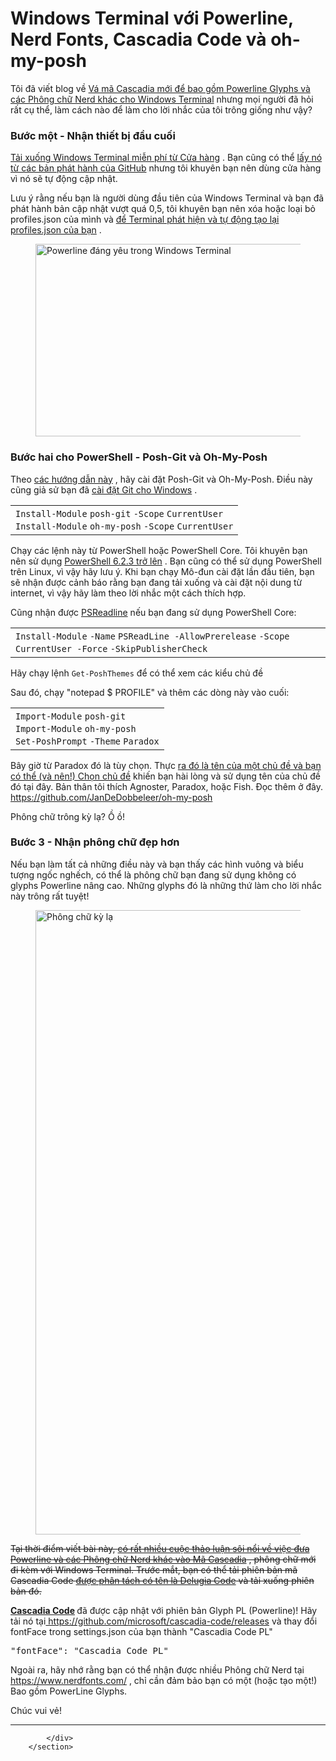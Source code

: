 # Windows Terminal với Powerline, Nerd Fonts, Cascadia Code và oh-my-posh
<section class="containerInner blogBody">
            <p><font style="vertical-align: inherit;"><font style="vertical-align: inherit;">Tôi đã viết blog về </font></font><a href="https://www.hanselman.com/blog/PatchingTheNewCascadiaCodeToIncludePowerlineGlyphsAndOtherNerdFontsForTheWindowsTerminal.aspx"><font style="vertical-align: inherit;"><font style="vertical-align: inherit;">Vá mã Cascadia mới để bao gồm Powerline Glyphs và các Phông chữ Nerd khác cho Windows Terminal</font></font></a><font style="vertical-align: inherit;"><font style="vertical-align: inherit;"> nhưng mọi người đã hỏi rất cụ thể, làm cách nào để làm cho lời nhắc của tôi trông giống như vậy?</font></font></p> <h3><font style="vertical-align: inherit;"><font style="vertical-align: inherit;">Bước một - Nhận thiết bị đầu cuối</font></font></h3> <p><a href="https://www.microsoft.com/en-us/p/windows-terminal-preview/9n0dx20hk701?WT.mc_id=-blog-scottha"><font style="vertical-align: inherit;"><font style="vertical-align: inherit;">Tải xuống Windows Terminal miễn phí từ Cửa hàng</font></font></a><font style="vertical-align: inherit;"><font style="vertical-align: inherit;"> . </font><font style="vertical-align: inherit;">Bạn cũng có thể </font></font><a href="https://github.com/Microsoft/Terminal?WT.mc_id=-blog-scottha"><font style="vertical-align: inherit;"><font style="vertical-align: inherit;">lấy nó từ các bản phát hành của GitHub</font></font></a><font style="vertical-align: inherit;"><font style="vertical-align: inherit;"> nhưng tôi khuyên bạn nên dùng cửa hàng vì nó sẽ tự động cập nhật.</font></font></p> <p><font style="vertical-align: inherit;"><font style="vertical-align: inherit;">Lưu ý rằng nếu bạn là người dùng đầu tiên của Windows Terminal và bạn đã phát hành bản cập nhật vượt quá 0,5, tôi khuyên bạn nên xóa hoặc loại bỏ profiles.json của mình và </font></font><a href="https://www.hanselman.com/blog/NowIsTheTimeToMakeAFreshNewWindowsTerminalProfilesjson.aspx"><font style="vertical-align: inherit;"><font style="vertical-align: inherit;">để Terminal phát hiện và tự động tạo lại profiles.json của bạn</font></font></a><font style="vertical-align: inherit;"><font style="vertical-align: inherit;"> .</font></font></p> <p></p><figure><img title="Powerline đáng yêu trong Windows Terminal" style="display: inline" alt="Powerline đáng yêu trong Windows Terminal" src="https://hanselmanblogcontent.azureedge.net/Windows-Live-Writer/63963d6f2af3_12BCC/image_e2447ddd-416e-4036-9584-e728455e6d9d.png" width="999" height="308"></figure> <p></p> <h3><font style="vertical-align: inherit;"><font style="vertical-align: inherit;">Bước hai cho PowerShell - Posh-Git và Oh-My-Posh</font></font></h3> <p><font style="vertical-align: inherit;"><font style="vertical-align: inherit;">Theo </font></font><a href="https://github.com/JanDeDobbeleer/oh-my-posh?WT.mc_id=-blog-scottha"><font style="vertical-align: inherit;"><font style="vertical-align: inherit;">các hướng dẫn này</font></font></a><font style="vertical-align: inherit;"><font style="vertical-align: inherit;"> , hãy cài đặt Posh-Git và Oh-My-Posh. </font><font style="vertical-align: inherit;">Điều này cũng giả sử bạn đã </font></font><a href="https://git-scm.com/downloads"><font style="vertical-align: inherit;"><font style="vertical-align: inherit;">cài đặt Git cho Windows</font></font></a><font style="vertical-align: inherit;"><font style="vertical-align: inherit;"> .</font></font></p><div><div id="highlighter_374870" class="syntaxhighlighter nogutter  ps"><table border="0" cellpadding="0" cellspacing="0"><tbody><tr><td class="code"><div class="container"><div class="line number1 index0 alt2"><code class="ps plain">Install</code><code class="ps keyword">-Module</code> <code class="ps plain">posh</code><code class="ps keyword">-git</code> <code class="ps keyword">-Scope</code> <code class="ps plain">CurrentUser</code></div><div class="line number2 index1 alt1"><code class="ps plain">Install</code><code class="ps keyword">-Module</code> <code class="ps keyword">oh</code><code class="ps keyword">-my</code><code class="ps keyword">-posh</code> <code class="ps keyword">-Scope</code> <code class="ps plain">CurrentUser</code></div></div></td></tr></tbody></table></div></div>
<p><font style="vertical-align: inherit;"><font style="vertical-align: inherit;">Chạy các lệnh này từ PowerShell hoặc PowerShell Core. </font><font style="vertical-align: inherit;">Tôi khuyên bạn nên sử dụng </font></font><a href="https://github.com/PowerShell/PowerShell/releases?WT.mc_id=-blog-scottha"><font style="vertical-align: inherit;"><font style="vertical-align: inherit;">PowerShell 6.2.3 trở lên</font></font></a><font style="vertical-align: inherit;"><font style="vertical-align: inherit;"> . </font><font style="vertical-align: inherit;">Bạn cũng có thể sử dụng PowerShell trên Linux, vì vậy hãy lưu ý. </font><font style="vertical-align: inherit;">Khi bạn chạy Mô-đun cài đặt lần đầu tiên, bạn sẽ nhận được cảnh báo rằng bạn đang tải xuống và cài đặt nội dung từ internet, vì vậy hãy làm theo lời nhắc một cách thích hợp.</font></font></p>
<p><font style="vertical-align: inherit;"><font style="vertical-align: inherit;">Cũng nhận được </font></font><a href="https://docs.microsoft.com/en-us/powershell/module/psreadline/?view=powershell-6&amp;WT.mc_id=-blog-scottha"><font style="vertical-align: inherit;"><font style="vertical-align: inherit;">PSReadline</font></font></a><font style="vertical-align: inherit;"><font style="vertical-align: inherit;"> nếu bạn đang sử dụng PowerShell Core:</font></font></p><div><div id="highlighter_310660" class="syntaxhighlighter nogutter  ps"><table border="0" cellpadding="0" cellspacing="0"><tbody><tr><td class="code"><div class="container"><div class="line number1 index0 alt2"><code class="ps plain">Install</code><code class="ps keyword">-Module</code> <code class="ps keyword">-Name</code> <code class="ps plain">PSReadLine </code><code class="ps keyword">-AllowPrerelease</code> <code class="ps keyword">-Scope</code> <code class="ps plain">CurrentUser </code><code class="ps keyword">-Force</code> <code class="ps keyword">-SkipPublisherCheck</code></div></div></td></tr></tbody></table></div></div>
            <p><font style="vertical-align: inherit;">Hãy chạy lệnh <code>Get-PoshThemes</code> để có thể xem các kiểu chủ đề</font></p>
<p><font style="vertical-align: inherit;"><font style="vertical-align: inherit;">Sau đó, chạy "notepad $ PROFILE" và thêm các dòng này vào cuối:</font></font></p><div><div id="highlighter_897952" class="syntaxhighlighter nogutter  ps"><table border="0" cellpadding="0" cellspacing="0"><tbody><tr><td class="code"><div class="container"><div class="line number1 index0 alt2"><code class="ps plain">Import</code><code class="ps keyword">-Module</code> <code class="ps plain">posh</code><code class="ps keyword">-git</code></div><div class="line number2 index1 alt1"><code class="ps plain">Import</code><code class="ps keyword">-Module</code> <code class="ps keyword">oh</code><code class="ps keyword">-my</code><code class="ps keyword">-posh</code></div><div class="line number3 index2 alt2"><code class="ps keyword">Set</code><code class="ps keyword">-PoshPrompt</code> <code class="ps keyword">-Theme</code> <code class="ps plain">Paradox</code></div></div></td></tr></tbody></table></div></div>
<p><font style="vertical-align: inherit;"><font style="vertical-align: inherit;">Bây giờ từ Paradox đó là tùy chọn. </font><font style="vertical-align: inherit;">Thực </font></font><a href="https://github.com/JanDeDobbeleer/oh-my-posh?WT.mc_id=-blog-scottha#themes"><font style="vertical-align: inherit;"><font style="vertical-align: inherit;">ra đó là tên của một chủ đề và bạn có thể (và nên!) Chọn chủ đề</font></font></a><font style="vertical-align: inherit;"><font style="vertical-align: inherit;"> khiến bạn hài lòng và sử dụng tên của chủ đề đó tại đây. </font><font style="vertical-align: inherit;">Bản thân tôi thích Agnoster, Paradox, hoặc Fish. </font><font style="vertical-align: inherit;">Đọc thêm ở đây. </font></font><a href="https://github.com/JanDeDobbeleer/oh-my-posh?WT.mc_id=-blog-scottha"><font style="vertical-align: inherit;"><font style="vertical-align: inherit;">https://github.com/JanDeDobbeleer/oh-my-posh</font></font></a></p>

<p><font style="vertical-align: inherit;"><font style="vertical-align: inherit;">Phông chữ trông kỳ lạ? </font><font style="vertical-align: inherit;">Ồ ồ!</font></font></p>
<h3><font style="vertical-align: inherit;"><font style="vertical-align: inherit;">Bước 3 - Nhận phông chữ đẹp hơn</font></font></h3>
<p><font style="vertical-align: inherit;"><font style="vertical-align: inherit;">Nếu bạn làm tất cả những điều này và bạn thấy các hình vuông và biểu tượng ngốc nghếch, có thể là phông chữ bạn đang sử dụng không có glyphs Powerline nâng cao. </font><font style="vertical-align: inherit;">Những glyphs đó là những thứ làm cho lời nhắc này trông rất tuyệt!</font></font></p><figure><img title="Phông chữ kỳ lạ" alt="Phông chữ kỳ lạ" src="https://hanselmanblogcontent.azureedge.net/Windows-Live-Writer/214125471cad_11603/image_47c8388e-a5ef-4326-b69c-e4b0a3cf73b5.png" width="999"></figure> 
<p><strike><font style="vertical-align: inherit;"><font style="vertical-align: inherit;">Tại thời điểm viết bài này, </font></font></strike><a href="https://github.com/microsoft/cascadia-code/issues/10?WT.mc_id=-blog-scottha"><strike><font style="vertical-align: inherit;"><font style="vertical-align: inherit;">có rất nhiều cuộc thảo luận sôi nổi về việc đưa Powerline và các Phông chữ Nerd khác vào Mã Cascadia</font></font></strike></a><strike><font style="vertical-align: inherit;"><font style="vertical-align: inherit;"> , phông chữ mới đi kèm với Windows Terminal. </font><font style="vertical-align: inherit;">Trước mắt, bạn có thể tải phiên bản mã Cascadia Code </font></font></strike><a href="https://github.com/adam7/delugia-code/releases?WT.mc_id=-blog-scottha"><strike><font style="vertical-align: inherit;"><font style="vertical-align: inherit;">được phân tách có tên là Delugia Code</font></font></strike></a><font style="vertical-align: inherit;"><strike><font style="vertical-align: inherit;"> và tải xuống </font></strike><strike><font style="vertical-align: inherit;">phiên bản </font></strike></font><strike><font style="vertical-align: inherit;"><font style="vertical-align: inherit;">đó.</font></font></strike></p>
<p><a href="https://github.com/microsoft/cascadia-code/releases?WT.mc_id=-blog-scottha"><strong><font style="vertical-align: inherit;"><font style="vertical-align: inherit;">Cascadia Code</font></font></strong></a><strong> </strong><font style="vertical-align: inherit;"><font style="vertical-align: inherit;"> đã được cập nhật với phiên bản Glyph PL (Powerline)! </font><font style="vertical-align: inherit;">Hãy tải nó tại</font></font><a href="https://github.com/microsoft/cascadia-code/releases?WT.mc_id=-blog-scottha"><font style="vertical-align: inherit;"><font style="vertical-align: inherit;"> https://github.com/microsoft/cascadia-code/releases</font></font></a><font style="vertical-align: inherit;"><font style="vertical-align: inherit;"> và thay đổi fontFace trong settings.json của bạn thành "Cascadia Code PL"</font></font></p><pre><font style="vertical-align: inherit;"><font style="vertical-align: inherit;">"fontFace": "Cascadia Code PL"</font></font></pre>
<p><font style="vertical-align: inherit;"><font style="vertical-align: inherit;">Ngoài ra, hãy nhớ rằng bạn có thể nhận được nhiều Phông chữ Nerd tại </font></font><a href="https://www.nerdfonts.com/"><font style="vertical-align: inherit;"><font style="vertical-align: inherit;">https://www.nerdfonts.com/</font></font></a><font style="vertical-align: inherit;"><font style="vertical-align: inherit;"> , chỉ cần đảm bảo bạn có một (hoặc tạo một!) Bao gồm PowerLine Glyphs.</font></font></p>
<p><font style="vertical-align: inherit;"><font style="vertical-align: inherit;">Chúc vui vẻ!</font></font></p>
<p>
</p><hr>

            </div>
        </section>
